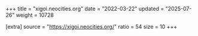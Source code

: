 +++
title = "xigoi.neocities.org"
date = "2022-03-22"
updated = "2025-07-26"
weight = 10728

[extra]
source = "https://xigoi.neocities.org/"
ratio = 54
size = 10
+++
